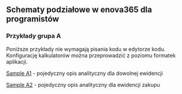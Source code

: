 ## Schematy podziałowe w enova365 dla programistów
### Przykłady grupa A

Poniższe przykłady nie wymagają pisania kodu w edytorze kodu. Konfigurację kalkulatorów można przeprowadzić z poziomu formatek aplikacji.

[Sample A1](Sample%20A1) - pojedyczny opis analityczny dla dowolnej ewidencji

[Sample A2](Sample%20A2) - pojedyczny opis analityczny dla ewidencji zakupu
